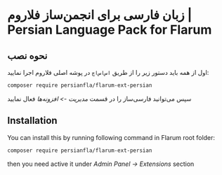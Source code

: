 # زبان فارسی برای انجمن‌ساز فلاروم | Persian Language Pack for Flarum

## نحوه نصب

اول از همه باید دستور زیر را از طریق `اس‌اس‌اچ` در پوشه اصلی فلاروم اجرا نمایید:

```bash
composer require persianfla/flarum-ext-persian
```

سپس می‌توانید فارسی‌ساز را در قسمت *مدیریت -> افزونه‌ها* فعال نمایید

## Installation

You can install this by running following command in Flarum root folder:

```bash
composer require persianfla/flarum-ext-persian
```

then you need active it under *Admin Panel -> Extensions* section
